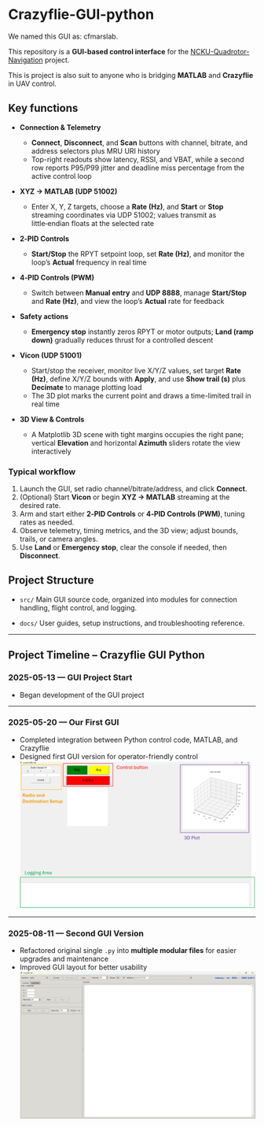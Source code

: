 # Crazyflie-GUI-python

We named this GUI as: cfmarslab.

This repository is a **GUI-based control interface** for the [NCKU-Quadrotor-Navigation](https://github.com/Lee-Chun-Yi/NCKU-Quadrotor-Navigation) project.

This is project is also suit to anyone who is bridging  **MATLAB**  and **Crazyflie** in UAV control.


## Key functions

- **Connection & Telemetry**
  - **Connect**, **Disconnect**, and **Scan** buttons with channel, bitrate, and address selectors plus MRU URI history
  - Top-right readouts show latency, RSSI, and VBAT, while a second row reports P95/P99 jitter and deadline miss percentage from the active control loop
    
- **XYZ → MATLAB (UDP 51002)**
  - Enter X, Y, Z targets, choose a **Rate (Hz)**, and **Start** or **Stop** streaming coordinates via UDP 51002; values transmit as little‑endian floats at the selected rate
    
- **2‑PID Controls**
  - **Start/Stop** the RPYT setpoint loop, set **Rate (Hz)**, and monitor the loop’s **Actual** frequency in real time
    
- **4‑PID Controls (PWM)**
  - Switch between **Manual entry** and **UDP 8888**, manage **Start/Stop** and **Rate (Hz)**, and view the loop’s **Actual** rate for feedback
    
- **Safety actions**
  - **Emergency stop** instantly zeros RPYT or motor outputs; **Land (ramp down)** gradually reduces thrust for a controlled descent
    
- **Vicon (UDP 51001)**
  - Start/stop the receiver, monitor live X/Y/Z values, set target **Rate (Hz)**, define X/Y/Z bounds with **Apply**, and use **Show trail (s)** plus **Decimate** to manage plotting load
  - The 3D plot marks the current point and draws a time-limited trail in real time
    
- **3D View & Controls**
  - A Matplotlib 3D scene with tight margins occupies the right pane; vertical **Elevation** and horizontal **Azimuth** sliders rotate the view interactively

### Typical workflow

1. Launch the GUI, set radio channel/bitrate/address, and click **Connect**.  
2. (Optional) Start **Vicon** or begin **XYZ → MATLAB** streaming at the desired rate.  
3. Arm and start either **2‑PID Controls** or **4‑PID Controls (PWM)**, tuning rates as needed.  
4. Observe telemetry, timing metrics, and the 3D view; adjust bounds, trails, or camera angles.  
5. Use **Land** or **Emergency stop**, clear the console if needed, then **Disconnect**.

## Project Structure

* `src/`
  Main GUI source code, organized into modules for connection handling, flight control, and logging.


* `docs/`
  User guides, setup instructions, and troubleshooting reference.

---


## Project Timeline – Crazyflie GUI Python

### **2025-05-13 — GUI Project Start**

* Began development of the GUI project
---

### **2025-05-20 — Our First GUI**

* Completed integration between Python control code, MATLAB, and Crazyflie
* Designed first GUI version for operator-friendly control
  ![](https://github.com/Lee-Chun-Yi/crazyflie-GUI-python/blob/main/image/%E8%9E%A2%E5%B9%95%E6%93%B7%E5%8F%96%E7%95%AB%E9%9D%A2%202025-08-11%20005757.png)

---

### **2025-08-11 — Second GUI Version**

* Refactored original single `.py` into **multiple modular files** for easier upgrades and maintenance
* Improved GUI layout for better usability
  ![](https://github.com/Lee-Chun-Yi/crazyflie-GUI-python/blob/main/image/%E8%9E%A2%E5%B9%95%E6%93%B7%E5%8F%96%E7%95%AB%E9%9D%A2%202025-08-11%20010041.png)
